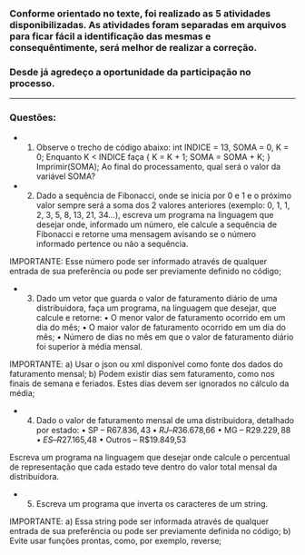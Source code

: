 ### Conforme orientado no texte, foi realizado as 5 atividades disponibilizadas. As atividades foram separadas em arquivos para ficar fácil a identificação das mesmas e consequêntimente, será melhor de realizar a correção.
### Desde já agredeço a oportunidade da participação no processo.

---

### Questões:

* 1) Observe o trecho de código abaixo: int INDICE = 13, SOMA = 0, K = 0;
 Enquanto K < INDICE faça { K = K + 1; SOMA = SOMA + K; }
 Imprimir(SOMA);
 Ao final do processamento, qual será o valor da variável SOMA?

* 2) Dado a sequência de Fibonacci, onde se inicia por 0 e 1 e o próximo valor sempre será a soma dos 2 valores anteriores (exemplo: 0, 1, 1, 2, 3, 5, 8, 13, 21, 34...), escreva um programa na linguagem que desejar onde, informado um número, ele calcule a sequência de Fibonacci e retorne uma mensagem avisando se o número informado pertence ou não a sequência.

 IMPORTANTE: Esse número pode ser informado através de qualquer entrada de sua preferência ou pode ser previamente definido no código;

* 3) Dado um vetor que guarda o valor de faturamento diário de uma distribuidora, faça um programa, na linguagem que desejar, que calcule e retorne:
 • O menor valor de faturamento ocorrido em um dia do mês;
 • O maior valor de faturamento ocorrido em um dia do mês;
 • Número de dias no mês em que o valor de faturamento diário foi superior à média mensal.

 IMPORTANTE:
 a) Usar o json ou xml disponível como fonte dos dados do faturamento mensal;
 b) Podem existir dias sem faturamento, como nos finais de semana e feriados. Estes dias devem ser ignorados no cálculo da média;

* 4) Dado o valor de faturamento mensal de uma distribuidora, detalhado por estado:
 • SP – R$67.836,43
 • RJ – R$36.678,66
 • MG – R$29.229,88
 • ES – R$27.165,48
 • Outros – R$19.849,53

 Escreva um programa na linguagem que desejar onde calcule o percentual de representação que cada estado teve dentro do valor total mensal da distribuidora.  

* 5) Escreva um programa que inverta os caracteres de um string.

 IMPORTANTE:
 a) Essa string pode ser informada através de qualquer entrada de sua preferência ou pode ser previamente definida no código;
 b) Evite usar funções prontas, como, por exemplo, reverse;
